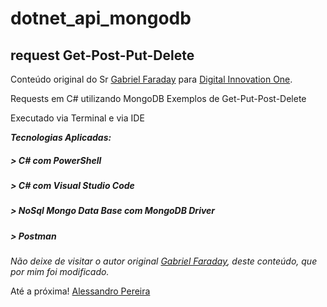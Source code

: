 # dotnet_api_mongodb
## request Get-Post-Put-Delete

Conteúdo original do Sr [Gabriel Faraday](https://about.me/gabrielfaraday) para [Digital Innovation One](https://digitalinnovation.one/).

Requests em C# utilizando MongoDB
Exemplos de Get-Put-Post-Delete

Executado via Terminal e via IDE

***Tecnologias Aplicadas:***

##### > C# com PowerShell
##### > C# com Visual Studio Code
##### > NoSql Mongo Data Base com MongoDB Driver
##### > Postman


*Não deixe de visitar o autor original [Gabriel Faraday](https://github.com/gabrielfbarros), deste conteúdo, que por mim foi modificado.*

Até a próxima!
[Alessandro Pereira](https://about.me/alessandropereira/)

